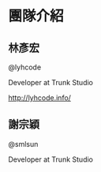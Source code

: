 # 團隊介紹

## 林彥宏

@lyhcode

Developer at Trunk Studio

http://lyhcode.info/

## 謝宗穎

@smlsun

Developer at Trunk Studio


